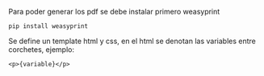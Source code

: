 Para poder generar los pdf se debe instalar primero weasyprint

```
pip install weasyprint
```

Se define un template html y css, en el html se denotan las variables
entre corchetes, ejemplo:

```
<p>{variable}</p>
```